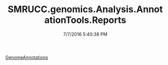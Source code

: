 ﻿---
title: SMRUCC.genomics.Analysis.AnnotationTools.Reports
date: 7/7/2016 5:40:38 PM
---

[GenomeAnnotations](T-SMRUCC.genomics.Analysis.AnnotationTools.Reports.GenomeAnnotations.html)
